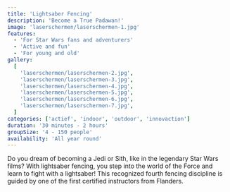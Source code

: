 ```yaml
---
title: 'Lightsaber Fencing'
description: 'Become a True Padawan!'
image: 'laserschermen/laserschermen-1.jpg'
features:
  - 'For Star Wars fans and adventurers'
  - 'Active and fun'
  - 'For young and old'
gallery:
  [
    'laserschermen/laserschermen-2.jpg',
    'laserschermen/laserschermen-3.jpg',
    'laserschermen/laserschermen-4.jpg',
    'laserschermen/laserschermen-5.jpg',
    'laserschermen/laserschermen-6.jpg',
    'laserschermen/laserschermen-7.jpg',
  ]
categories: ['actief', 'indoor', 'outdoor', 'innovaction']
duration: '30 minutes - 2 hours'
groupSize: '4 - 150 people'
availability: 'All year round'
---
```


Do you dream of becoming a Jedi or Sith, like in the legendary Star Wars films? With lightsaber fencing, you step into the world of the Force and learn to fight with a lightsaber! This recognized fourth fencing discipline is guided by one of the first certified instructors from Flanders.
